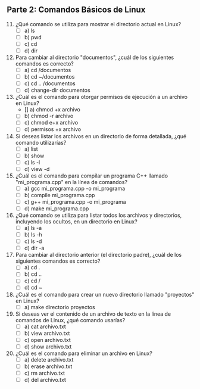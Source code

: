 ## Parte 2: Comandos Básicos de Linux

11. ¿Qué comando se utiliza para mostrar el directorio actual en Linux?
    - [ ] a) ls
    - [ ] b) pwd
    - [ ] c) cd
    - [ ] d) dir

12. Para cambiar al directorio "documentos", ¿cuál de los siguientes comandos es correcto?
    - [ ] a) cd /documentos
    - [ ] b) cd ~/documentos
    - [ ] c) cd .. /documentos
    - [ ] d) change-dir documentos

13. ¿Cuál es el comando para otorgar permisos de ejecución a un archivo en Linux?
    - [] a) chmod +x archivo
    - [ ] b) chmod -r archivo
    - [ ] c) chmod e+x archivo
    - [ ] d) permisos +x archivo

14. Si deseas listar los archivos en un directorio de forma detallada, ¿qué comando utilizarías?
    - [ ] a) list
    - [ ] b) show
    - [ ] c) ls -l
    - [ ] d) view -d

15. ¿Cuál es el comando para compilar un programa C++ llamado "mi_programa.cpp" en la línea de comandos?
    - [ ] a) gcc mi_programa.cpp -o mi_programa
    - [ ] b) compile mi_programa.cpp
    - [ ] c) g++ mi_programa.cpp -o mi_programa
    - [ ] d) make mi_programa.cpp

16. ¿Qué comando se utiliza para listar todos los archivos y directorios, incluyendo los ocultos, en un directorio en Linux?
    - [ ] a) ls -a
    - [ ] b) ls -h
    - [ ] c) ls -d
    - [ ] d) dir -a

17. Para cambiar al directorio anterior (el directorio padre), ¿cuál de los siguientes comandos es correcto?
    - [ ] a) cd .
    - [ ] b) cd ..
    - [ ] c) cd /
    - [ ] d) cd ~

18. ¿Cuál es el comando para crear un nuevo directorio llamado "proyectos" en Linux?
    - [ ] a) make directorio proyectos
   
19. Si deseas ver el contenido de un archivo de texto en la línea de comandos de Linux, ¿qué comando usarías?
    - [ ] a) cat archivo.txt
    - [ ] b) view archivo.txt
    - [ ] c) open archivo.txt
    - [ ] d) show archivo.txt

20. ¿Cuál es el comando para eliminar un archivo en Linux?
    - [ ] a) delete archivo.txt
    - [ ] b) erase archivo.txt
    - [ ] c) rm archivo.txt
    - [ ] d) del archivo.txt